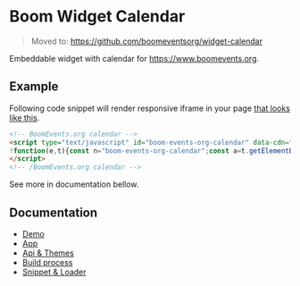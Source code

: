 # Boom Widget Calendar

> Moved to: https://github.com/boomeventsorg/widget-calendar

Embeddable widget with calendar for https://www.boomevents.org.

## Example

Following code snippet will render responsive iframe in your page [that looks like this](https://landsman.github.io/boom-widget-calendar/?organizerId=e43780b9-a220-42d3-a026-cc97875a61e3&isProduction=false).

```html
<!-- BoomEvents.org calendar -->
<script type="text/javascript" id="boom-events-org-calendar" data-cdn="https://landsman.github.io/boom-widget-calendar/" data-id="e43780b9-a220-42d3-a026-cc97875a61e3" data-prod="false">
!function(e,t){const n="boom-events-org-calendar";const a=t.getElementById(n),o=t.createElement("script"),c=new Date,r=Math.floor(c.getTime()/1e3);o.async=!0,o.id=n+"__loader-"+"js";const s=a.getAttribute("data-cdn");var d;o.src=((d=s).endsWith("/")?d.slice(0,-1):d)+"/api/loader.min.js?v="+r,a.after(o)}(window,document);
</script>
<!-- /BoomEvents.org calendar -->
```



See more in documentation bellow.

## Documentation

- [Demo](.docs/demo)
- [App](.docs/app.md)
- [Api & Themes](.docs/api-themes.md)
- [Build process](.docs/build.md)
- [Snippet & Loader](.docs/snippet.md)

